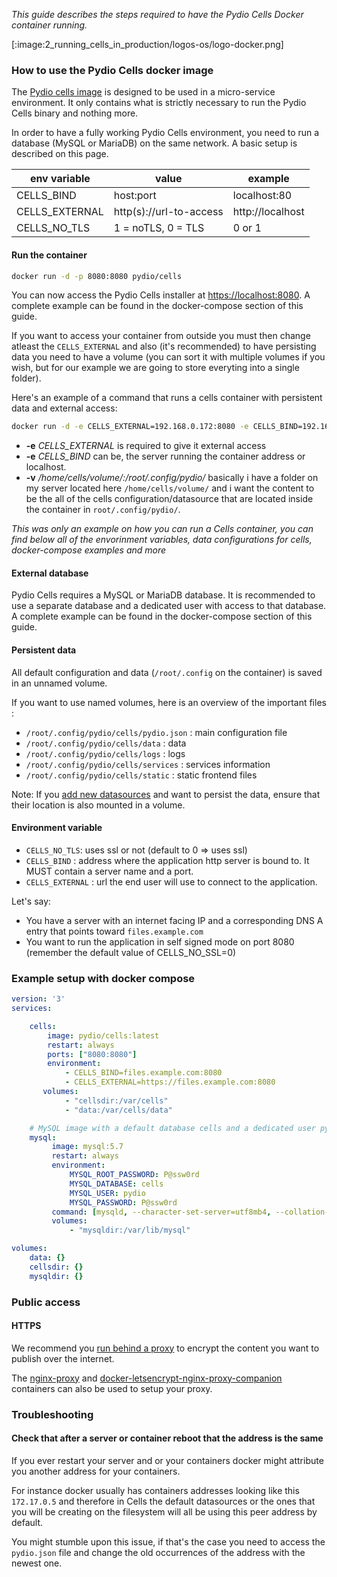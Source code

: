 _This guide describes the steps required to have the Pydio Cells Docker container running._

[:image:2_running_cells_in_production/logos-os/logo-docker.png]

### How to use the Pydio Cells docker image

The [Pydio cells image](https://hub.docker.com/r/pydio/cells/) is designed to be used in a micro-service environment. It only contains what is strictly necessary to run the Pydio Cells binary and nothing more.

In order to have a fully working Pydio Cells environment, you need to run a database (MySQL or MariaDB) on the same network. A basic setup is described on this page.

| env variable   | value                   | example          |
| -------------- | ----------------------- | ---------------- |
| CELLS_BIND     | host:port               | localhost:80     |
| CELLS_EXTERNAL | http(s)://url-to-access | http://localhost |
| CELLS_NO_TLS   | 1 = noTLS, 0 = TLS      | 0 or 1           |

#### Run the container

```sh
docker run -d -p 8080:8080 pydio/cells
```

You can now access the Pydio Cells installer at [https://localhost:8080](https://localhost:8080). A complete example can be found in the docker-compose section of this guide.

If you want to access your container from outside you must then change atleast the `CELLS_EXTERNAL` and also (it's recommended) to have persisting data you need to have a volume (you can sort it with multiple volumes if you wish, but for our example we are going to store everyting into a single folder).

Here's an example of a command that runs a cells container with persistent data and external access:

```sh
docker run -d -e CELLS_EXTERNAL=192.168.0.172:8080 -e CELLS_BIND=192.168.0.172:8080 -p 8080:8080 -v /home/cells/volume/:/root/.config/pydio/ pydio/cells
```

* **-e** *CELLS_EXTERNAL* is required to give it external access
* **-e** *CELLS_BIND* can be, the server running the container address or localhost.
* **-v** */home/cells/volume/:/root/.config/pydio/* basically i have a folder on my server located here `/home/cells/volume/` and i want the content to be the all of the cells configuration/datasource that are located inside the container in `root/.config/pydio/`.

_This was only an example on how you can run a Cells container, you can find below all of the envorinment variables, data configurations for cells, docker-compose examples and more_


#### External database

Pydio Cells requires a MySQL or MariaDB database. It is recommended to use a separate database and a dedicated user with access to that database. A complete example can be found in the docker-compose section of this guide.

#### Persistent data

All default configuration and data (`/root/.config` on the container) is saved in an unnamed volume.

If you want to use named volumes, here is an overview of the important files :

- `/root/.config/pydio/cells/pydio.json` : main configuration file
- `/root/.config/pydio/cells/data` : data
- `/root/.config/pydio/cells/logs` : logs
- `/root/.config/pydio/cells/services` : services information
- `/root/.config/pydio/cells/static` : static frontend files

Note: If you [add new datasources](https://pydio.com/fr/docs/cells/v1/managing-datasources) and want to persist the data, ensure that their location is also mounted in a volume.

#### Environment variable

- `CELLS_NO_TLS`: uses ssl or not (default to 0 => uses ssl)
- `CELLS_BIND` : address where the application http server is bound to. It MUST contain a server name and a port.
- `CELLS_EXTERNAL` : url the end user will use to connect to the application.

Let's say:

- You have a server with an internet facing IP and a corresponding DNS A entry that points toward `files.example.com`
- You want to run the application in self signed mode on port 8080 (remember the default value of CELLS_NO_SSL=0)

### Example setup with docker compose

```yaml
version: '3'
services:

    cells:
        image: pydio/cells:latest
        restart: always
        ports: ["8080:8080"]
        environment:
            - CELLS_BIND=files.example.com:8080
            - CELLS_EXTERNAL=https://files.example.com:8080
       volumes: 
            - "cellsdir:/var/cells"
            - "data:/var/cells/data"

    # MySQL image with a default database cells and a dedicated user pydio
    mysql:
         image: mysql:5.7
         restart: always
         environment:
             MYSQL_ROOT_PASSWORD: P@ssw0rd
             MYSQL_DATABASE: cells
             MYSQL_USER: pydio
             MYSQL_PASSWORD: P@ssw0rd
         command: [mysqld, --character-set-server=utf8mb4, --collation-server=utf8mb4_unicode_ci]
         volumes:
             - "mysqldir:/var/lib/mysql"

volumes:
    data: {}
    cellsdir: {}
    mysqldir: {}
```

### Public access

#### HTTPS

We recommend you [run behind a proxy](https://pydio.com/en/docs/kb/devops) to encrypt the content you want to publish over the internet.

The [nginx-proxy](https://github.com/jwilder/nginx-proxy) and [docker-letsencrypt-nginx-proxy-companion](https://github.com/JrCs/docker-letsencrypt-nginx-proxy-companion) containers can also be used to setup your proxy.

### Troubleshooting 

#### Check that after a server or container reboot that the address is the same

If you ever restart your server and or your containers docker might attribute you another address for your containers.

For instance docker usually has containers addresses looking like this `172.17.0.5` and therefore in Cells the default datasources or the ones that you will be creating on the filesystem will all be using this peer address by default.

You might stumble upon this issue, if that's the case you need to access the `pydio.json` file and change the old occurrences of the address with the newest one.
